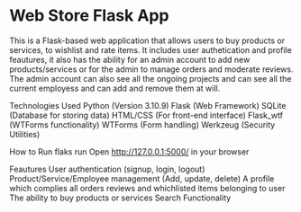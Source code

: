 # Web Store Flask App

This is a Flask-based web application that allows users to buy products or services, to wishlist and rate items.
It includes user authetication and profile feautures, it also has the ability for an admin account to add new products/services or for the admin to manage orders and moderate reviews.
The admin account can also see all the ongoing projects and can see all the current employess and can add and remove them at will.

Technologies Used
Python (Version 3.10.9)
Flask (Web Framework)
SQLite (Database for storing data)
HTML/CSS (For front-end interface)
Flask_wtf (WTForms functionality)
WTForms (Form handling)
Werkzeug (Security Utilities)

How to Run
flaks run
Open http://127.0.0.1:5000/ in your browser

Feautures
User authentication (signup, login, logout)
Product/Service/Employee management (Add, update, delete)
A profile which complies all orders reviews and whichlisted items belonging to user
The ability to buy products or services
Search Functionality 
